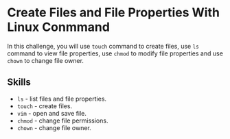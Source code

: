 # Create Files and File Properties With Linux Conmmand

In this challenge, you will use `touch` command to create files, use `ls` command to view file properties, use `chmod` to modify file properties and use `chown` to change file owner.

## Skills

- `ls` - list files and file properties.
- `touch` - create files.
- `vim` - open and save file.
- `chmod` - change file permissions.
- `chown` - change file owner.
